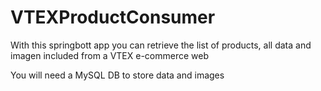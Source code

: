 # VTEXProductConsumer
With this springbott app you can retrieve the list of products, all data and imagen included from a VTEX e-commerce web

You will need a MySQL DB to store data and images
